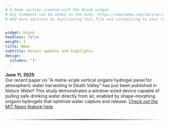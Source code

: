 ```yaml
---
# A Demo section created with the Blank widget.
# Any elements can be added in the body: https://wowchemy.com/docs/writing-markdown-latex/
# Add more sections by duplicating this file and customizing to your requirements.


widget: blank
headless: false
weight: 2
title: News
subtitle: Recent updates and highlights
design:
  columns: "1"
---
```

<div style="margin-bottom: 1rem;">
  <strong>June 11, 2025</strong><br>
  Our recent paper on "A metre-scale vertical origami hydrogel panel for atmospheric water harvesting in Death Valley" has just been published in <em>Nature Water</em>! This study demonstrates a window-sized device capable of pulling safe drinking water directly from air, enabled by shape-morphing origami hydrogels that optimize water capture and release.
  <a href="https://news.mit.edu/2025/window-sized-device-taps-air-safe-drinking-water-0611" target="_blank">
    Check out the MIT News feature here
  </a>
</div>

<hr style="border: none; height: 2px; background: linear-gradient(to right, transparent, black, transparent); margin: 2rem 0;">





